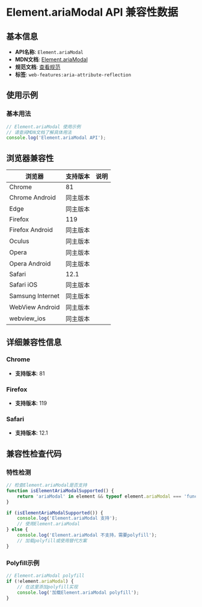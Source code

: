 # Element.ariaModal API 兼容性数据

## 基本信息

- **API名称**: `Element.ariaModal`
- **MDN文档**: [Element.ariaModal](https://developer.mozilla.org/docs/Web/API/Element/ariaModal)
- **规范文档**: [查看规范](https://w3c.github.io/aria/#dom-ariamixin-ariamodal)
- **标签**: `web-features:aria-attribute-reflection`

## 使用示例

### 基本用法

```javascript
// Element.ariaModal 使用示例
// 请查阅MDN文档了解具体用法
console.log('Element.ariaModal API');
```

## 浏览器兼容性

| 浏览器 | 支持版本 | 说明 |
|--------|----------|------|
| Chrome | 81 |  |
| Chrome Android | 同主版本 |  |
| Edge | 同主版本 |  |
| Firefox | 119 |  |
| Firefox Android | 同主版本 |  |
| Oculus | 同主版本 |  |
| Opera | 同主版本 |  |
| Opera Android | 同主版本 |  |
| Safari | 12.1 |  |
| Safari iOS | 同主版本 |  |
| Samsung Internet | 同主版本 |  |
| WebView Android | 同主版本 |  |
| webview_ios | 同主版本 |  |

## 详细兼容性信息

### Chrome

- **支持版本**: 81

### Firefox

- **支持版本**: 119

### Safari

- **支持版本**: 12.1

## 兼容性检查代码

### 特性检测

```javascript
// 检查Element.ariaModal是否支持
function isElementAriaModalSupported() {
    return 'ariaModal' in element && typeof element.ariaModal === 'function';
}

if (isElementAriaModalSupported()) {
    console.log('Element.ariaModal 支持');
    // 使用Element.ariaModal
} else {
    console.log('Element.ariaModal 不支持，需要polyfill');
    // 加载polyfill或使用替代方案
}
```

### Polyfill示例

```javascript
// Element.ariaModal polyfill
if (!element.ariaModal) {
    // 在这里添加polyfill实现
    console.log('加载Element.ariaModal polyfill');
}
```

